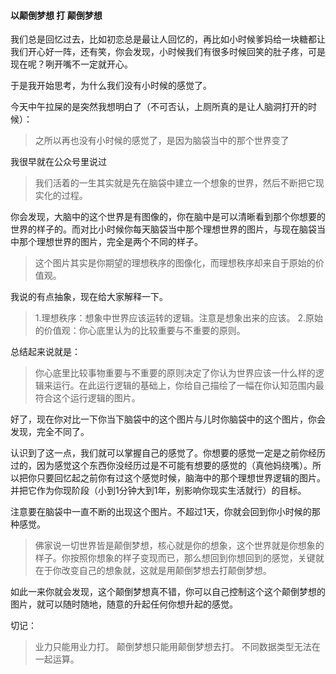 #### 以颠倒梦想 打 颠倒梦想

我们总是回忆过去，比如初恋总是最让人回忆的，再比如小时候爹妈给一块糖都让我们开心好一阵，还有笑，你会发现，小时候我们有很多时候回笑的肚子疼，可是现在呢？咧开嘴不一定就开心。

于是我开始思考，为什么我们没有小时候的感觉了。

今天中午拉屎的是突然我想明白了（不可否认，上厕所真的是让人脑洞打开的时候）：

>之所以再也没有小时候的感觉了，是因为脑袋当中的那个世界变了

我很早就在公众号里说过
>我们活着的一生其实就是先在脑袋中建立一个想象的世界，然后不断把它现实化的过程。

你会发现，大脑中的这个世界是有图像的，你在脑中是可以清晰看到那个你想要的世界的样子的。而对比小时候你每天脑袋当中那个理想世界的图片，与现在脑袋当中那个理想世界的图片，完全是两个不同的样子。

>这个图片其实是你期望的理想秩序的图像化，而理想秩序却来自于原始的价值观。

我说的有点抽象，现在给大家解释一下。
>1.理想秩序：想象中世界应该运转的逻辑。注意是想象出来的应该。
>2.原始的价值观：你心底里认为的比较重要与不重要的原则。

总结起来说就是：
>你心底里比较事物重要与不重要的原则决定了你认为世界应该一什么样的逻辑来运行。在此运行逻辑的基础上，你给自己描绘了一幅在你认知范围内最符合这个运行逻辑的图片。

好了，现在你对比一下你当下脑袋中的这个图片与儿时你脑袋中的这个图片，你会发现，完全不同了。

认识到了这一点，我们就可以掌握自己的感觉了。你想要的感觉一定是之前你经历过的，因为感觉这个东西你没经历过是不可能有想要的感觉的（真他妈绕嘴）。所以把你只要回忆起之前你有过这个感觉时候，脑海中的那个理想世界逻辑的图片。并把它作为你现阶段（小到1分钟大到1年，别影响你现实生活就行）的目标。

注意要在脑袋中一直不断的出现这个图片。不超过1天，你就会回到你小时候的那种感觉。

>佛家说一切世界皆是颠倒梦想，核心就是你的想象，这个世界就是你想象的样子。你按照你想象的样子变现而已，那么想回到你想回到的感觉，关键就在于你改变自己的想象就，这就是用颠倒梦想去打颠倒梦想。

如此一来你就会发现，这个颠倒梦想真不错，你可以自己控制这个这个颠倒梦想的图片，就可以随时随地，随意的升起任何你想升起的感觉。

切记：
>业力只能用业力打。
>颠倒梦想只能用颠倒梦想去打。
>不同数据类型无法在一起运算。

